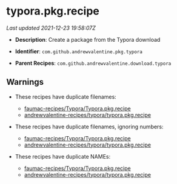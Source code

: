 # typora.pkg.recipe

_Last updated 2021-12-23 19:58:07Z_

- **Description**: Create a package from the Typora download

- **Identifier**: `com.github.andrewvalentine.pkg.typora`

- **Parent Recipes**: `com.github.andrewvalentine.download.typora`

## Warnings

- These recipes have duplicate filenames:
    - [faumac-recipes/Typora/Typora.pkg.recipe](/autopkg-dupe-tracker/faumac-recipes/Typora/Typora.pkg.recipe)
    - [andrewvalentine-recipes/typora/typora.pkg.recipe](/autopkg-dupe-tracker/andrewvalentine-recipes/typora/typora.pkg.recipe)

- These recipes have duplicate filenames, ignoring numbers:
    - [faumac-recipes/Typora/Typora.pkg.recipe](/autopkg-dupe-tracker/faumac-recipes/Typora/Typora.pkg.recipe)
    - [andrewvalentine-recipes/typora/typora.pkg.recipe](/autopkg-dupe-tracker/andrewvalentine-recipes/typora/typora.pkg.recipe)

- These recipes have duplicate NAMEs:
    - [faumac-recipes/Typora/Typora.pkg.recipe](/autopkg-dupe-tracker/faumac-recipes/Typora/Typora.pkg.recipe)
    - [andrewvalentine-recipes/typora/typora.pkg.recipe](/autopkg-dupe-tracker/andrewvalentine-recipes/typora/typora.pkg.recipe)